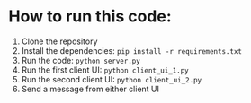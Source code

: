 # How to run this code:

1. Clone the repository
2. Install the dependencies: `pip install -r requirements.txt`
3. Run the code: `python server.py`
4. Run the first client UI: `python client_ui_1.py`
5. Run the second client UI: `python client_ui_2.py`
6. Send a message from either client UI

